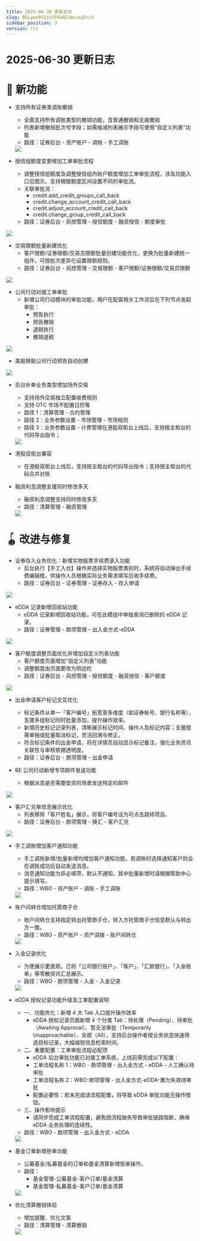 ```yaml
---
title: 2025-06-30 更新日志
slug: BGLywY6Y2iVtP4kNZ1WcvxyFnJt
sidebar_position: 3
version: lts
---
```



# 2025-06-30 更新日志

# 🎉 新功能

- 支持所有证券类调账撤销
    - 全面支持所有调账类型的撤销功能，含普通撤销和无痕撤销
    - 列表新增撤销批次号字段；如需缩减列表展示字段可使用“自定义列表”功能
    - 路径：证券后台 - 资产账户 - 调账 - 手工调账
    <img src="/assets/S7ctbLmB3oYX7oxpcTmcnbaZnJf.png" src-width="3440" src-height="1120" align="center"/>

- 授信组额度变更增加工单审批流程
    - 调整授信组额度及调整授信组内账户额度增加工单审批流程，涉及功能入口见图示。支持根据额度区间设置不同的审批流。
    - 关联审批流：
        - credit.add_credit_groups_call_back
        - credit.change_account_credit_call_back
        - credit.adjust_account_credit_call_back
        - credit.change_group_credit_call_back
    - 路径：证券后台 - 风控管理 - 授信额度 - 融资授信 - 额度审批

<img src="/assets/He47bQJ8FoV983xAviUcPiHWnSf.png" src-width="3212" src-height="856" align="center"/>

- 交易限额批量新建优化
    - 客户限额/证券限额/交易员限额批量创建功能优化，更换为批量新建统一组件，可按批次差异化设置限额规则。
    - 路径：证券后台 - 风控管理 - 交易限额 - 客户限额/证券限额/交易员限额

<img src="/assets/XtvkbAPdjoIVOqxnknTcnEpqnmf.png" src-width="3248" src-height="824" align="center"/>

- 公司行动对接工单审批
    - 新增公司行动模块的审批功能，用户在配寘相关工作流后在下列节点发起审批：
        - 预告执行
        - 预告撤销
        - 退税执行
        - 撤销退税

<img src="/assets/KjW5bNeFAocG83xyCSpcpNN4nxh.png" src-width="3090" src-height="1756" align="center"/>

- 美股换股公司行动预告自动创建

<img src="/assets/WdUMbImJIoiqyoxQuSDcArU6nWg.png" src-width="2522" src-height="1238" align="center"/>

- 后台补单业务类型增加场外交易
    - 支持场外交易独立配置收费规则
    - 支持 OTC 市场不配置日历等
    - 路径 1：清算管理 - 合约管理
    - 路径 2：业务参数设置 - 市场管理 - 市场规则
    - 路径 3：业务参数设置 - 计费管理在港股双柜台上线后，支持按主柜台的代码导出指令；
    <img src="/assets/Mt9tbv9Cto0W5pxR4QocFp3In6c.png" src-width="3020" src-height="1258" align="center"/>

- 港股双柜台兼容
    - 在港股双柜台上线后，支持按主柜台的代码导出指令；支持按主柜台的代码合并对账

- 融资利息调整支援同时修改多天
    - 融资利息调整支持同时修改多天
    - 路径：清算管理 - 融资管理
    <img src="/assets/FbZYbk2KIoXulVxBNOicOqjNn8d.png" src-width="3020" src-height="1266" align="center"/>

# 🪀 改进与修复

- 证券存入业务优化：新增实物股票手续费录入功能
    - 后台执行【手工入仓】操作并选择实物股票类别时，系统将自动弹出手续费编辑框，供操作人员根据实际业务需求填写应收手续费。
    - 路径：证券后台 - 证券管理 - 证券存入 - 存入申请

<img src="/assets/Q2dBbfJPVoALgwx1Z3WcIgxTnug.png" src-width="3310" src-height="1758" align="center"/>

- eDDA 记录新增回收站功能
    - eDDA 记录新增回收站功能，可在此模组中单独查询已删除的 eDDA 记录。
    - 路径：证券管理 - 款项管理 - 出入金方式-eDDA

<img src="/assets/E9LNbtYfDomgX0xCesjcCGMRnQc.png" src-width="3298" src-height="954" align="center"/>

- 客户额度调整页面优化并增加自定义列表功能
    - 客户额度页面增加“自定义列表”功能
    - 调整额度由页面更改为侧边栏
    - 路径：证券后台 - 风控管理 - 授信额度 - 融资授信 - 客户额度

<img src="/assets/WNzWbPs6YoubE4xde6lczkRsnZd.png" src-width="3212" src-height="614" align="center"/>

- 出金申请客户标记交互优化
    - 标记条件从单一「客户编号」拓宽至多维度（如证券帐号、银行名称等），支援多组标记同时批量添加，提升操作效率。
    - 新增历史标记记录列表，清晰展示标记时间、操作人及标记内容；支援按需单独或批量取消标记，灵活回溯与修正。
    - 符合标记条件的出金申请，将在详情页自动显示标记备注，强化业务资讯关联性与审核依据透明度。
    - 路径：证券后台 - 款项管理 - 出金申请

- BE 公司行动新增专项邮件发送功能
    - 根据派息是否需要垫资的场景发送特定的邮件

<img src="/assets/Q7MXbfEvHo2dZ0xUIARcXCHKnPb.png" src-width="3234" src-height="1766" align="center"/>

- 客户汇兑单信息展示优化
    - 列表移除「客户姓名」展示，将客户编号设为可点击跳转项目。
    - 路径：证券后台 - 款项管理 - 换汇 - 客户汇兑

<img src="/assets/PazLbxOlioEIBOxuVXScCBx8nMe.png" src-width="3308" src-height="1756" align="center"/>

- 手工调账增加客户通知功能
    - 手工调账新增/批量新增均增加客户通知功能，若调账时选择通知客户则会在调账成功后自动发送消息。
    - 消息通知功能为非必填项，默认不通知。其中批量新增时请根据帮助中心提示填写。
    - 路径：WBO - 资产账户 - 调账 - 手工调账
    <img src="/assets/MYTNbi4PEollbVxRRnMcXhXjnAg.png" src-width="3266" src-height="1738" align="center"/>

- 账户间转仓增加托管商子仓
    - 账户间转仓支持指定转出托管商子仓，转入方托管商子仓信息默认与转出方一致。
    - 路径：WBO - 资产账户 - 资产调拨 - 账户间转仓
    <img src="/assets/Fl1Wbr0usosdhVxJCqEcyYaxnkI.png" src-width="3228" src-height="1750" align="center"/>

- 入金记录优化
    - 为使展示更直观，已将「公司银行账户」、「客户」、「汇款银行」、「入金账单」等零散资讯汇总展示。
    - 路径：WBO - 款项管理 - 入金 - 入金记录
    <img src="/assets/IP7vbr84poQ0XhxW9Src5txfnlh.png" src-width="3278" src-height="1054" align="center"/>

- eDDA 授权记录功能升级及工单配置说明
    - 一、功能优化：新增 4 大 Tab 入口提升操作效率
        - eDDA 授权记录页面新增 4 个分类 Tab：待处理（Pending）、待审批（Awaiting Approval）、暂无法审批（Temporarily Unapproachable）、全部（All），支持后台操作者按业务状态快速筛选目标记录，大幅缩短信息检索时间。
    - 二、重要配置：工单审批流程必配项
        - eDDA 后台审批功能已对接工单系统，上线前需完成以下配置：
        - 工单流程名称 1：WBO - 款项管理 - 出入金方式 - eDDA - 人工确认待审批
        - 工单流程名称 2：WBO-款项管理 - 出入金方式-eDDA-置为失效待审批
        - 配置必要性：若未完成该流程配置，将导致 eDDA 审批功能无操作按钮。
    - 三、操作影响提示
        - 请同步完成工单流程配置，避免因流程缺失导致审批链路阻断，确保 eDDA 业务处理的连续性。
    - 路径：WBO - 款项管理 - 出入金方式 - eDDA
    <img src="/assets/Ozd9bMTrEolM1ExGdCgccDgFnLg.png" src-width="3264" src-height="1148" align="center"/>

- 基金订单新增拒单功能
    - 公募基金/私募基金的订单和基金清算新增拒单操作。
    - 路径：
        - 基金管理-公募基金-客户订单/基金清算
        - 基金管理-私募基金-客户订单/基金清算
    <img src="/assets/YuQLbaBQDoBCrpxGzuxcgP6QnDg.png" src-width="2858" src-height="1878" align="center"/>

- 优化清算撤销体验
    - 增加提醒、优化文案
    - 路径：清算管理 - 清算撤销
    <img src="/assets/MxLAbMDVNoBSfnxAUMiczOD7ndc.png" src-width="3022" src-height="1256" align="center"/>
    
